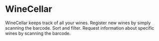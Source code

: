 # WineCellar

WineCellar keeps track of all your wines. 
Register new wines by simply scanning the barcode.
Sort and filter.
Request information about specific wines by scanning the barcode. 
